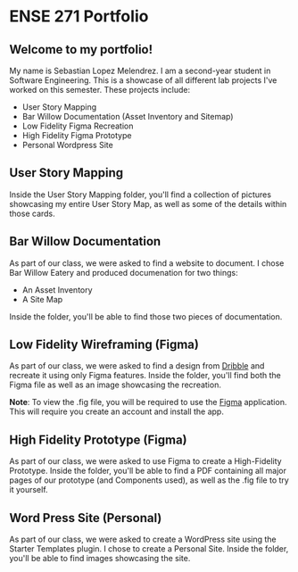 # ENSE 271 Portfolio
## Welcome to my portfolio!
My name is Sebastian Lopez Melendrez. I am a second-year student in Software Engineering.
This is a showcase of all different lab projects I've worked on this semester.
These projects include:
- User Story Mapping
- Bar Willow Documentation (Asset Inventory and Sitemap)
- Low Fidelity Figma Recreation
- High Fidelity Figma Prototype
- Personal Wordpress Site

## User Story Mapping
Inside the User Story Mapping folder, you'll find a collection of pictures showcasing my entire User Story Map, as well as some of the details within those cards.

## Bar Willow Documentation
As part of our class, we were asked to find a website to document. I chose Bar Willow Eatery and produced documenation for two things:
- An Asset Inventory
- A Site Map

Inside the folder, you'll be able to find those two pieces of documentation.

## Low Fidelity Wireframing (Figma)
As part of our class, we were asked to find a design from [Dribble]("https://dribbble.com/") and recreate it using only Figma features. Inside the folder, you'll find both the Figma file as well as an image showcasing the recreation.

**Note**: To view the .fig file, you will be required to use the [Figma]("https://www.figma.com/") application. This will require you create an account and install the app.

## High Fidelity Prototype (Figma)

As part of our class, we were asked to use Figma to create a High-Fidelity Prototype. Inside the folder, you'll be able to find a PDF containing all major pages of our prototype (and Components used), as well as the .fig file to try it yourself.

## Word Press Site (Personal)
As part of our class, we were asked to create a WordPress site using the Starter Templates plugin. I chose to create a Personal Site. Inside the folder, you'll be able to find images showcasing the site.